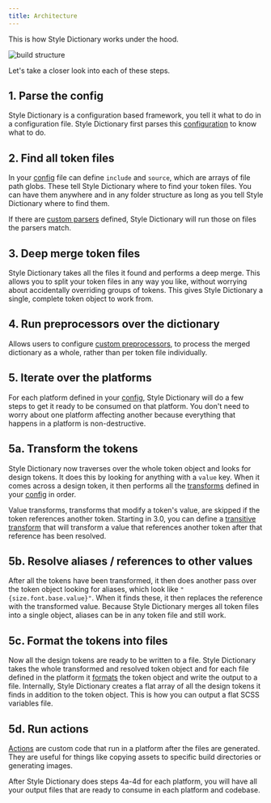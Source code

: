 ```yaml
---
title: Architecture
---
```


This is how Style Dictionary works under the hood.

![build structure](/src/assets/build-diagram.png)

Let's take a closer look into each of these steps.

## 1. Parse the config

Style Dictionary is a configuration based framework, you tell it what to do in a configuration file. Style Dictionary first parses this [configuration](/reference/config) to know what to do.

## 2. Find all token files

In your [config](/reference/config) file can define `include` and `source`, which are arrays of file path globs. These tell Style Dictionary where to find your token files. You can have them anywhere and in any folder structure as long as you tell Style Dictionary where to find them.

If there are [custom parsers](/reference/hooks/parsers) defined, Style Dictionary will run those on files the parsers match.

## 3. Deep merge token files

Style Dictionary takes all the files it found and performs a deep merge. This allows you to split your token files in any way you like, without worrying about accidentally overriding groups of tokens. This gives Style Dictionary a single, complete token object to work from.

## 4. Run preprocessors over the dictionary

Allows users to configure [custom preprocessors](/reference/hooks/preprocessors), to process the merged dictionary as a whole, rather than per token file individually.

## 5. Iterate over the platforms

For each platform defined in your [config](/reference/config), Style Dictionary will do a few steps to get it ready to be consumed on that platform. You don't need to worry about one platform affecting another because everything that happens in a platform is non-destructive.

## 5a. Transform the tokens

Style Dictionary now traverses over the whole token object and looks for design tokens. It does this by looking for anything with a `value` key. When it comes across a design token, it then performs all the [transforms](/reference/hooks/transforms) defined in your [config](/reference/config) in order.

Value transforms, transforms that modify a token's value, are skipped if the token references another token. Starting in 3.0, you can define a [transitive transform](/reference/hooks/transforms#transitive-transforms) that will transform a value that references another token after that reference has been resolved.

## 5b. Resolve aliases / references to other values

After all the tokens have been transformed, it then does another pass over the token object looking for aliases, which look like `"{size.font.base.value}"`. When it finds these, it then replaces the reference with the transformed value. Because Style Dictionary merges all token files into a single object, aliases can be in any token file and still work.

## 5c. Format the tokens into files

Now all the design tokens are ready to be written to a file. Style Dictionary takes the whole transformed and resolved token object and for each file defined in the platform it [formats](/reference/hooks/formats) the token object and write the output to a file. Internally, Style Dictionary creates a flat array of all the design tokens it finds in addition to the token object. This is how you can output a flat SCSS variables file.

## 5d. Run actions

[Actions](/reference/hooks/actions) are custom code that run in a platform after the files are generated. They are useful for things like copying assets to specific build directories or generating images.

After Style Dictionary does steps 4a-4d for each platform, you will have all your output files that are ready to consume in each platform and codebase.
